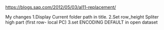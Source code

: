 https://blogs.sap.com/2012/05/03/al11-replacement/

My changes
1.Display Current folder path in title.
2.Set row_height Spliter high part (first row- local PC)
3.set ENCODING DEFAULT in open dataset
